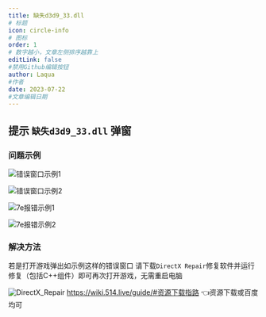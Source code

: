 ```yaml
---
title: 缺失d3d9_33.dll
# 标题
icon: circle-info
# 图标
order: 1
# 数字越小，文章左侧排序越靠上
editLink: false
#禁用Github编辑按钮
author: Laqua
#作者
date: 2023-07-22
#文章编辑日期
---
```


## **提示 ```缺失d3d9_33.dll``` 弹窗**

### **问题示例**

![错误窗口示例1](https://img.514.live/img/202307221757463.png)

![错误窗口示例2](https://img.514.live/img/202307221757745.png)

![7e报错示例1](https://img.514.live/img/202307221757019.png)

![7e报错示例2](https://img.514.live/img/202307221758469.png)

### **解决方法**

若是打开游戏弹出如示例这样的错误窗口
请下载```DirectX Repair```修复软件并运行修复（包括C++组件）即可再次打开游戏，无需重启电脑

![DirectX_Repair](https://img.514.live/img/202307221759414.png)
https://wiki.514.live/guide/#资源下载指路   👈资源下载或百度均可
